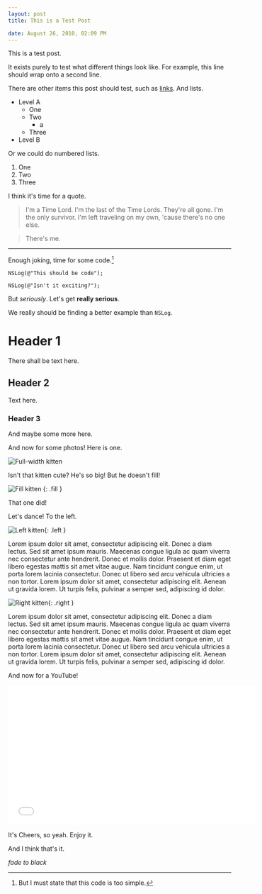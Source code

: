 ```yaml
---
layout: post
title: This is a Test Post

date: August 26, 2010, 02:09 PM
---
```


This is a test post.

It exists purely to test what different things look like. For example, this line should wrap onto a second line.

There are other items this post should test, such as [links](http://www.apple.com). And lists.

  * Level A
    * One
    * Two
      * a
    * Three
  * Level B

Or we could do numbered lists.

1. One
2. Two
3. Three

I think it's time for a quote.

> I'm a Time Lord. I'm the last of the Time Lords. They're all gone. I'm the only survivor. I'm left traveling on my own, 'cause there's no one else.

> There's me.

---

Enough joking, time for some code.[^1]

    NSLog(@"This should be code");

    NSLog(@"Isn't it exciting?");

But *seriously*. Let's get **really serious**.

We really should be finding a better example than `NSLog`.

# Header 1

There shall be text here.

## Header 2

Text here.

### Header 3

And maybe some more here.

And now for some photos! Here is one.

![Full-width kitten](http://placekitten.com/g/640/300)

Isn't that kitten cute? He's so big! But he doesn't fill!

![Fill kitten](http://placekitten.com/g/640/300)
{: .fill }

That one did!

Let's dance! To the left.

![Left kitten](http://placekitten.com/g/320/300){: .left }

Lorem ipsum dolor sit amet, consectetur adipiscing elit. Donec a diam lectus. Sed sit amet ipsum mauris. Maecenas congue ligula ac quam viverra nec consectetur ante hendrerit. Donec et mollis dolor. Praesent et diam eget libero egestas mattis sit amet vitae augue. Nam tincidunt congue enim, ut porta lorem lacinia consectetur. Donec ut libero sed arcu vehicula ultricies a non tortor. Lorem ipsum dolor sit amet, consectetur adipiscing elit. Aenean ut gravida lorem. Ut turpis felis, pulvinar a semper sed, adipiscing id dolor.

![Right kitten](http://placekitten.com/g/220/300){: .right }

Lorem ipsum dolor sit amet, consectetur adipiscing elit. Donec a diam lectus. Sed sit amet ipsum mauris. Maecenas congue ligula ac quam viverra nec consectetur ante hendrerit. Donec et mollis dolor. Praesent et diam eget libero egestas mattis sit amet vitae augue. Nam tincidunt congue enim, ut porta lorem lacinia consectetur. Donec ut libero sed arcu vehicula ultricies a non tortor. Lorem ipsum dolor sit amet, consectetur adipiscing elit. Aenean ut gravida lorem. Ut turpis felis, pulvinar a semper sed, adipiscing id dolor.

And now for a YouTube!

<iframe width="560" height="315" src="//www.youtube.com/embed/iR6ICOyOnEY" frameborder="0" allowfullscreen></iframe>

It's Cheers, so yeah. Enjoy it.

And I think that's it.

*fade to black*

[^1]: But I must state that this code is too simple.
